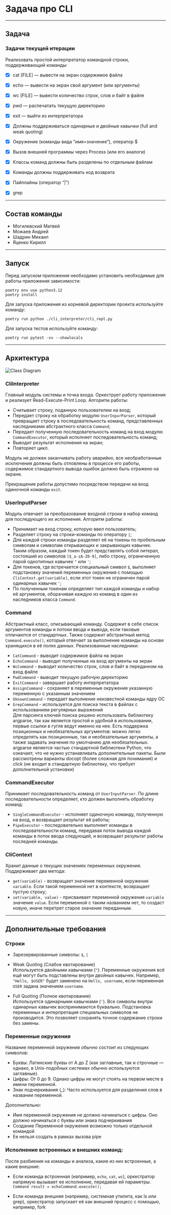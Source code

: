 # Задача про CLI

___

## Задача

### Задачи текущей итерации

Реализовать простой интерпретатор командной строки, поддерживающий команды:

- [x] cat [FILE] — вывести на экран содержимое файла
- [x] echo — вывести на экран свой аргумент (или аргументы)
- [x] wc [FILE] — вывести количество строк, слов и байт в файле
- [x] pwd — распечатать текущую директорию
- [x] exit — выйти из интерпретатора

- [x] Должны поддерживаться одинарные и двойные кавычки (full and weak quoting)
- [x] Окружение (команды вида “имя=значение”), оператор $
- [x] Вызов внешней программы через Process (или его аналоги)
- [x] Классы команд должны быть разделены по отдельным файлам
- [x] Команды должны поддерживать код возврата
- [x] Пайплайны (оператор “|”)
- [x] grep

___

## Состав команды

- Могилевский Матвей
- Можаев Андрей
- Шадрин Михаил
- Яценко Кирилл

___

## Запуск

Перед запуском приложения необходимо установить необходимые для работы приложения зависимости:

```shell
poetry env use python3.12
poetry install
```

Для запуска приложения из корневой директории проекта используйте команду:

```shell
poetry run python ./cli_interpreter/cli_repl.py
```

Для запуска тестов используйте команду:

```shell
poetry run pytest -vv --showlocals
```

___

## Архитектура

![Class Diagram](http://www.plantuml.com/plantuml/png/VLJ1Jjj04BtxArRgnHJ2gQS8LI24gXpQHcfH3mXPosRghEBicfanH8NyUvtDEkinbZaOcFVcpUpEsxacriZDjifeOrsjKMzLYRwf5suDQ5ax0-fBbfbA4wdRoYuS0zO8xLUzPViUSkjRQCTjLBK_dnIu5vghbJNyG8mNglqy1kXS4V2TUycxyDbS_V0E8bX6CCJRRofoJu0BLpUyr4Y0iT9CcMFbUQ-Bg5KVY56giiGFjtwxrMxr63FVY3LRirViD-3iFoZCaP1oGlSTdvedOiiDGt4uNdx2pzJiwmSsGbrf4wWvmkLtpMOTY2qdKc37g0qNciYMRWkEXwBvJO1Yu-ezNDM5IgJk4X0qf_wbICoEr3Piw-AvyGo3Qa5yS3UHJjQL5HGQo-RGPfVUWY5H32gMkzk1QTYdGP61kVeLX0QKIAXRV6bh4E5p1U5VoCK8J_sckb9QLZzF1-ha8d54AFGmcJ_TJgtDHfUWuZGeQkWd2kDMufeYU2oYiIJXknDY3ywVgz-muyNFNjmtF0wyTULInmJLtz2eTTnZ5WKy5qNkUGqOu2VlAu4JOqiGvZs-ybUq3CMnXs06uQ9z5dx5useM9vRedLdx2VYFcG2NhwifvPsTAYpVrmZXtcsSVvrYV4EeFmvpTXXcs40uF_rvUHCVq380FNA0J--BZfTzsf4NOIRTrpe-wwKYaAzUe40eOLSNOOq30r8-o4oQIM9_CEnWit-UpORRTemYNzeu9QtaRA2ePhtD9AL2xlXp7cFAdT4nrDLx2oNNoNZocmIIqsGuUKp6axia87sLfNjGLn8SvWcxIQnlj2ox1hTgjjL_)

### CliInterpreter

Главный модуль системы и точка входа. Оркеструет работу приложения и реализует Read-Execute-Print Loop.
Алгоритм работы:

- Считывает строку, поданную пользователем на вход;
- Передает строку на обработку модулю `UserInpurParser`, который превращает строку в последовательность команд,
  представленных наследниками абстрактного класса `Command`;
- Передает полученную последовательность команд на вход модулю `CommandExecutor`, который исполняет последовательность
  команд;
- Выводит результат исполнения на экран;
- Повторяет цикл.

Модуль не должен заканчивать работу аварийно, все необработанные исключения должны быть отловлены в процессе его работы,
содержимое стандартного вывода ошибок должно быть отражено на экране.

Прекращение работы допустимо посредством передачи на вход одиночной команды `exit`.

### UserInputParser

Модуль отвечает за преобразование входной строки в набор команд для последующего их исполнения.
Алгоритм работы:

- Принимает на вход строку, которую ввел пользователь;
- Разделяет строку на строки-команды по оператору `|`;
- Для каждой строки команды разделяет её на токены по пробельным символам и символам открывающих и закрывающих кавычек.
  Таким образом, каждый токен будет представлять собой литерал, состояший из символов `[$_a-zA-Z0-9]`, либо строку,
  ограниченную парой однотипных кавычек `"` или `'`;
- Для токенов, где встречается специальный символ `$`, выполняет подстановку значений переменных окружения с помощью
  `CliContext.get(variable)`, если этот токен не ограничен парой одинарных кавычек `'`;
- По полученным токенам определяет тип каждой команды и набор её аргументов, оборачивая каждую из команд в один из
  наследников класса `Command`.

### Command

Абстрактный класс, описывающий команду. Содержит в себе список аргументов команды и потоки ввода и вывода, если таковые
отличаются от стандартных.
Также содержит абстрактный метод `Command.execute()`, который отвечает за выполнение команды на основе хранящихся в её
полях данных.
Реализованные наследники:

- `CatCommand` - выводит содержимое файла на экран
- `EchoCommand` - выводит полученные на вход аргументы на экран
- `WcCommand` - выводит количество строк, слов и байт в переданном на вход файле
- `PwdCommand` - выводит текущую рабочую директорию
- `ExitCommand` - завершает работу интерпретатора
- `AssignCommand` - сохраняет в переменные окружения указанную переменную с указанным значением
- `UknownCommand` - передает выполнение неизвестной команды ядру ОС
- `GrepCommand` - используется для поиска текста в файлах с использованием регулярных выражений\
  Для парсинга ключей поиска решено использовать библиотеку argparse, так как является простой и удобной в
  использовании, первые ссылки в гугле ведут именно на нее. Есть поддержка позиционных и необязательных аргументов:
  можно легко определять как позиционные, так и необязательные аргументы, а также задавать значения по умолчанию для
  необязательных. argparse является частью стандартной библиотеки Python, что означает, что не нужно устанавливать
  дополнительные пакеты. Были рассмотрены варианты docopt (более сложная для понимания) и click (не входит в стандартную
  библиотеку, что требует дополнительной установки)

### CommandExecutor

Принимает последовательность команд от `UserInputParser`. По длине последовательности определяет, кто должен выполнять
обработку команд:

- `SingleCommandExecutor` - исполняет одиночную команду, полученную на вход, и возвращает результат её работы;
- `PipeExecutor` - последовательно выполняет команды в последовательности команд, передавая поток вывода
  каждой команды в поток ввода следующей, и возвращает результат работы последней команды.

### CliContext

Хранит данные о текущих значениях переменных окружения. Поддерживает два метода:

- `get(variable)` - возвращает значение переменной окружения `variable`. Если такой переменной нет в контексте,
  возвращает пустую строку;
- `set(variable, value)` - присваивает переменной окружения `variable` значение `value`. Если переменной с таким
  названием нет, то создаст новую, иначе перетрет старое значение переданным.

___

## Дополнительные требования

### Строки

- Зарезервированные символы: `$`, `|`

- Weak Quoting (Слабое квотирование)\
  Используется двойными кавычками (`"`). Переменные окружения всё ещё могут быть подставлены внутри двойных кавычек.
  Например, `"Hello, $USER"` будет заменено на `Hello, username`, если переменная `USER` задана значением `username`.

- Full Quoting (Полное квотирование)\
  Используется одинарными кавычками (`'`). Все символы внутри одинарных кавычек воспринимаются буквально. Подстановка
  переменных и интерпретация специальных символов не производится. Это позволяет сохранять точное содержание строки без
  замены.

### Переменные окружения

Название переменной окружения обычно состоит из следующих символов:

- Буквы: Латинские буквы от A до Z (как заглавные, так и строчные — однако, в Unix-подобных системах обычно используются
  заглавные).
- Цифры: От 0 до 9. Однако цифры не могут стоять на первом месте в имени переменной.
- Знак подчеркивания (_): Часто используется для разделения слов в названии переменной.

Дополнительно:

* Имя переменной окружения не должно начинаться с цифры. Оно должно начинаться с буквы или знака подчеркивания
* Создание Переменной окружения возможно только отдельной командой
* Ее нельзя создать в рамках вызова pipe

### Исполнение встроенных и внешних команд:

После разбиения на команды и анализа, какие из них встроенные, а какие внешние:

- Если команда встроенная (например, `echo`, `cat`, `wc`), оркестратор напрямую вызывает ее исполнение, передавая ей
  параметры.
  ``` Command result = echoCommand.execute(); ```

- Если команда внешняя (например, системная утилита, как ls или grep), оркестратор запускает её как внешний процесс с
  помощью, например, fork

